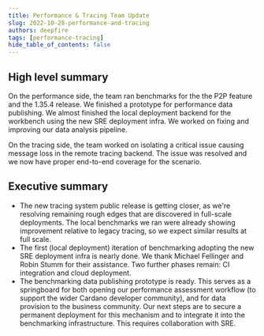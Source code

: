 ```yaml
---
title: Performance & Tracing Team Update
slug: 2022-10-28-performance-and-tracing
authors: deepfire
tags: [performance-tracing]
hide_table_of_contents: false
---
```


## High level summary

On the performance side, the team ran benchmarks for the the P2P feature and the 1.35.4 release.  We finished a prototype for performance data publishing.  We almost finished the local deployment backend for the workbench using the new SRE deployment infra.  We worked on fixing and improving our data analysis pipeline.

On the tracing side, the team worked on isolating a critical issue causing message loss in the remote tracing backend.  The issue was resolved and we now have proper end-to-end coverage for the scenario.

## Executive summary

- The new tracing system public release is getting closer, as we're resolving remaining rough edges that are discovered in full-scale deployments.  The local benchmarks we ran were already showing improvement relative to legacy tracing, so we expect similar results at full scale.
- The first (local deployment) iteration of benchmarking adopting the new SRE deployment infra is nearly done.  We thank Michael Fellinger and Robin Stumm for their assistance.  Two further phases remain:  CI integration and cloud deployment.
- The benchmarking data publishing prototype is ready.  This serves as a springboard for both opening our performance assessment workflow (to support the wider Cardano developer community), and for data provision to the business community.  Our next steps are to secure a permanent deployment for this mechanism and to integrate it into the benchmarking infrastructure.  This requires collaboration with SRE.
